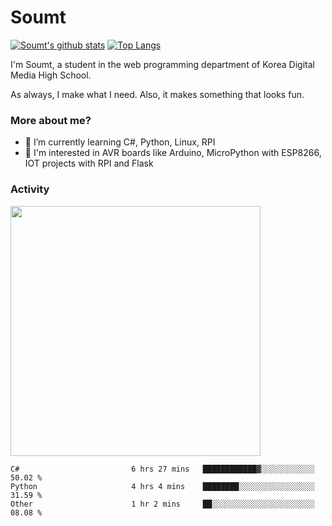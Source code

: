 # Soumt
[![Soumt's github stats](https://github-readme-stats.vercel.app/api?username=soumt-r)](https://github.com/anuraghazra/github-readme-stats)
[![Top Langs](https://github-readme-stats.vercel.app/api/top-langs/?username=soumt-r&layout=compact)](https://github.com/anuraghazra/github-readme-stats)

I'm Soumt, a student in the web programming department of Korea Digital Media High School.

As always, I make what I need. Also, it makes something that looks fun.

### More about me?
- 🌱 I’m currently learning C#, Python, Linux, RPI
- :pushpin: I'm interested in AVR boards like Arduino, MicroPython with ESP8266, IOT projects with RPI and Flask


### Activity
<img height="400" img src="https://wakatime.com/share/@soumt_r/0e4d0df5-374b-4c75-8ddb-57d54d739f69.svg"></img>

<!--START_SECTION:waka-->

```text
C#                         6 hrs 27 mins   ████████████▓░░░░░░░░░░░░   50.02 %
Python                     4 hrs 4 mins    ████████░░░░░░░░░░░░░░░░░   31.59 %
Other                      1 hr 2 mins     ██░░░░░░░░░░░░░░░░░░░░░░░   08.08 %
```

<!--END_SECTION:waka-->

